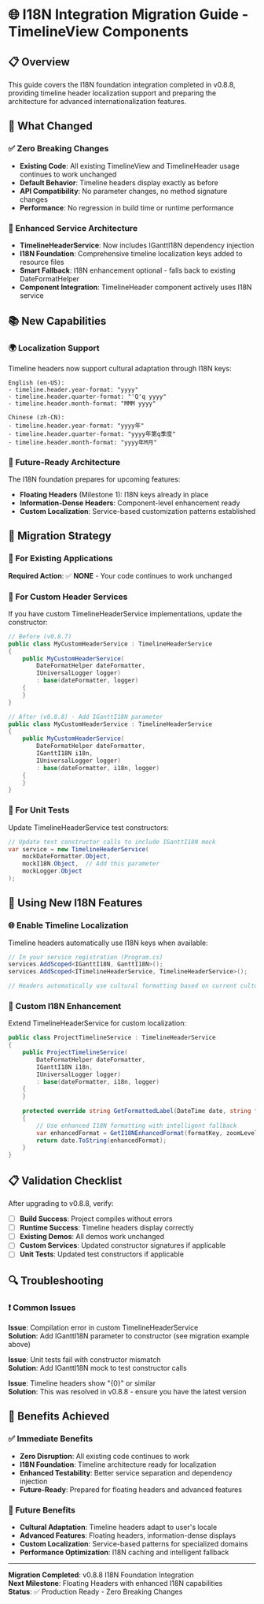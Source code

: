 # 🌐 I18N Integration Migration Guide - TimelineView Components

## 📋 **Overview**

This guide covers the I18N foundation integration completed in v0.8.8, providing timeline header localization support and preparing the architecture for advanced internationalization features.

## 🎯 **What Changed**

### **✅ Zero Breaking Changes**
- **Existing Code**: All existing TimelineView and TimelineHeader usage continues to work unchanged
- **Default Behavior**: Timeline headers display exactly as before
- **API Compatibility**: No parameter changes, no method signature changes
- **Performance**: No regression in build time or runtime performance

### **🔧 Enhanced Service Architecture**
- **TimelineHeaderService**: Now includes IGanttI18N dependency injection
- **I18N Foundation**: Comprehensive timeline localization keys added to resource files
- **Smart Fallback**: I18N enhancement optional - falls back to existing DateFormatHelper
- **Component Integration**: TimelineHeader component actively uses I18N service

## 📚 **New Capabilities**

### **🌍 Localization Support**
Timeline headers now support cultural adaptation through I18N keys:

```
English (en-US):
- timeline.header.year-format: "yyyy"
- timeline.header.quarter-format: "'Q'q yyyy"  
- timeline.header.month-format: "MMM yyyy"

Chinese (zh-CN):
- timeline.header.year-format: "yyyy年"
- timeline.header.quarter-format: "yyyy年第q季度"
- timeline.header.month-format: "yyyy年M月"
```

### **🔮 Future-Ready Architecture**
The I18N foundation prepares for upcoming features:
- **Floating Headers** (Milestone 1): I18N keys already in place
- **Information-Dense Headers**: Component-level enhancement ready
- **Custom Localization**: Service-based customization patterns established

## 🚀 **Migration Strategy**

### **📖 For Existing Applications**
**Required Action**: ✅ **NONE** - Your code continues to work unchanged

### **🎨 For Custom Header Services**
If you have custom TimelineHeaderService implementations, update the constructor:

```csharp
// Before (v0.8.7)
public class MyCustomHeaderService : TimelineHeaderService
{
    public MyCustomHeaderService(
        DateFormatHelper dateFormatter, 
        IUniversalLogger logger) 
        : base(dateFormatter, logger)
    {
    }
}

// After (v0.8.8) - Add IGanttI18N parameter
public class MyCustomHeaderService : TimelineHeaderService
{
    public MyCustomHeaderService(
        DateFormatHelper dateFormatter, 
        IGanttI18N i18n,
        IUniversalLogger logger) 
        : base(dateFormatter, i18n, logger)
    {
    }
}
```

### **🧪 For Unit Tests**
Update TimelineHeaderService test constructors:

```csharp
// Update test constructor calls to include IGanttI18N mock
var service = new TimelineHeaderService(
    mockDateFormatter.Object,
    mockI18N.Object,  // Add this parameter
    mockLogger.Object
);
```

## 🎯 **Using New I18N Features**

### **🌐 Enable Timeline Localization**
Timeline headers automatically use I18N keys when available:

```csharp
// In your service registration (Program.cs)
services.AddScoped<IGanttI18N, GanttI18N>();
services.AddScoped<ITimelineHeaderService, TimelineHeaderService>();

// Headers automatically use cultural formatting based on current culture
```

### **🔧 Custom I18N Enhancement**
Extend TimelineHeaderService for custom localization:

```csharp
public class ProjectTimelineService : TimelineHeaderService
{
    public ProjectTimelineService(
        DateFormatHelper dateFormatter, 
        IGanttI18N i18n,
        IUniversalLogger logger) 
        : base(dateFormatter, i18n, logger)
    {
    }
    
    protected override string GetFormattedLabel(DateTime date, string formatKey, TimelineZoomLevel zoomLevel)
    {
        // Use enhanced I18N formatting with intelligent fallback
        var enhancedFormat = GetI18NEnhancedFormat(formatKey, zoomLevel);
        return date.ToString(enhancedFormat);
    }
}
```

## 📋 **Validation Checklist**

After upgrading to v0.8.8, verify:

- [ ] **Build Success**: Project compiles without errors
- [ ] **Runtime Success**: Timeline headers display correctly
- [ ] **Existing Demos**: All demos work unchanged
- [ ] **Custom Services**: Updated constructor signatures if applicable
- [ ] **Unit Tests**: Updated test constructors if applicable

## 🔍 **Troubleshooting**

### **❗ Common Issues**

**Issue**: Compilation error in custom TimelineHeaderService  
**Solution**: Add IGanttI18N parameter to constructor (see migration example above)

**Issue**: Unit tests fail with constructor mismatch  
**Solution**: Add IGanttI18N mock to test constructor calls

**Issue**: Timeline headers show "{0}" or similar  
**Solution**: This was resolved in v0.8.8 - ensure you have the latest version

## 🎉 **Benefits Achieved**

### **✅ Immediate Benefits**
- **Zero Disruption**: All existing code continues to work
- **I18N Foundation**: Timeline architecture ready for localization
- **Enhanced Testability**: Better service separation and dependency injection
- **Future-Ready**: Prepared for floating headers and advanced features

### **🔮 Future Benefits** 
- **Cultural Adaptation**: Timeline headers adapt to user's locale
- **Advanced Features**: Floating headers, information-dense displays
- **Custom Localization**: Service-based patterns for specialized domains
- **Performance Optimization**: I18N caching and intelligent fallback

---

**Migration Completed**: v0.8.8 I18N Foundation Integration  
**Next Milestone**: Floating Headers with enhanced I18N capabilities  
**Status**: ✅ Production Ready - Zero Breaking Changes
